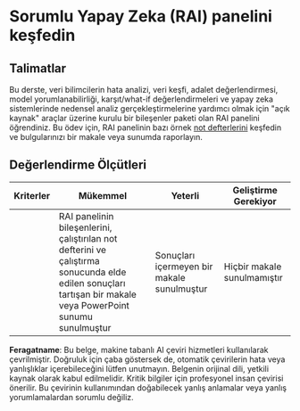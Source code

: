 # Sorumlu Yapay Zeka (RAI) panelini keşfedin

## Talimatlar

Bu derste, veri bilimcilerin hata analizi, veri keşfi, adalet değerlendirmesi, model yorumlanabilirliği, karşıt/what-if değerlendirmeleri ve yapay zeka sistemlerinde nedensel analiz gerçekleştirmelerine yardımcı olmak için "açık kaynak" araçlar üzerine kurulu bir bileşenler paketi olan RAI panelini öğrendiniz. Bu ödev için, RAI panelinin bazı örnek [not defterlerini](https://github.com/Azure/RAI-vNext-Preview/tree/main/examples/notebooks) keşfedin ve bulgularınızı bir makale veya sunumda raporlayın.

## Değerlendirme Ölçütleri

| Kriterler | Mükemmel | Yeterli | Geliştirme Gerekiyor |
| -------- | --------- | -------- | ----------------- |
|          |  RAI panelinin bileşenlerini, çalıştırılan not defterini ve çalıştırma sonucunda elde edilen sonuçları tartışan bir makale veya PowerPoint sunumu sunulmuştur        |   Sonuçları içermeyen bir makale sunulmuştur       |  Hiçbir makale sunulmamıştır                 |

**Feragatname**:
Bu belge, makine tabanlı AI çeviri hizmetleri kullanılarak çevrilmiştir. Doğruluk için çaba göstersek de, otomatik çevirilerin hata veya yanlışlıklar içerebileceğini lütfen unutmayın. Belgenin orijinal dili, yetkili kaynak olarak kabul edilmelidir. Kritik bilgiler için profesyonel insan çevirisi önerilir. Bu çevirinin kullanımından doğabilecek yanlış anlamalar veya yanlış yorumlamalardan sorumlu değiliz.
